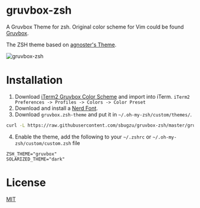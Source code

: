 # gruvbox-zsh
A Gruvbox Theme for zsh. Original color scheme for Vim could be found [Gruvbox](https://github.com/morhetz/gruvbox).

The ZSH theme based on [agnoster's Theme](https://gist.github.com/agnoster/3712874).

![gruvbox-zsh](screenshot.png)

# Installation
1. Download [iTerm2 Gruvbox Color Scheme](https://github.com/samueljoli/iterm2-gruvbox) and import into iTerm. `iTerm2 Preferences -> Profiles -> Colors -> Color Preset`
2. Download and install a [Nerd Font](https://nerdfonts.com/).
3. Download `gruvbox.zsh-theme` and put it in `~/.oh-my-zsh/custom/themes/`.
  ``` bash
  curl -L https://raw.githubusercontent.com/sbugzu/gruvbox-zsh/master/gruvbox.zsh-theme > ~/.oh-my-zsh/custom/themes/gruvbox.zsh-theme
  ```
4. Enable the theme, add the following to your `~/.zshrc` or `~/.oh-my-zsh/custom/custom.zsh` file
  ```
  ZSH_THEME="gruvbox"
  SOLARIZED_THEME="dark"
  ```

# License
  [MIT](https://en.wikipedia.org/wiki/MIT_License)
